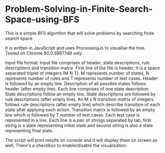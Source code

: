 # Problem-Solving-in-Finite-Search-Space-using-BFS

This is a simple BFS algortihm that will solve problems by searching finite search space

It is written in JavaScript and uses ProcessingJs to visualise the tree.
Tested on Chrome 80.0.3987.149 only.

Input file format:
Input file comprises of header, state descriptions, rule descriptions and transition matrix. First line of the
file is header; it is a space separated triplet of integers (M N T). M represents number of states, N represents
number of rules and T represents number of test cases. Header is followed by an empty line. Description of
all possible states follows header (after empty line). Each line comprises of one state description. State
descriptions follow an empty line. State descriptions are followed by rule descriptions (after empty line).
An M x N transition matrix of integers follows rule descriptions (after empty line) which describe transition
of each state after applying each action. Transition matrix is followed by an empty line which is followed
by T number of test cases. Each test case is represented in a line. Each line is a pair of strings separated by
tab, first string is a state representing initial state and second string is also a state representing final state.

The script will print results on console and it will display them on screen as well, There's a checkbox to enable/disable the visualization. 
